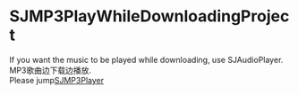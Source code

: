 # SJMP3PlayWhileDownloadingProject
If you want the music to be played while downloading, use SJAudioPlayer.
MP3歌曲边下载边播放.    
Please jump[SJMP3Player](https://github.com/changsanjiang/SJMP3Player)
